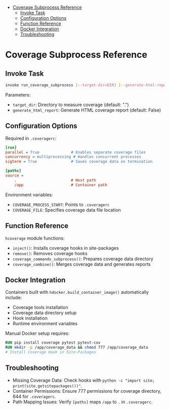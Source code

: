 <!-- toc -->

- [Coverage Subprocess Reference](#coverage-subprocess-reference)
  * [Invoke Task](#invoke-task)
  * [Configuration Options](#configuration-options)
  * [Function Reference](#function-reference)
  * [Docker Integration](#docker-integration)
  * [Troubleshooting](#troubleshooting)

<!-- tocstop -->

# Coverage Subprocess Reference

## Invoke Task

```bash
invoke run_coverage_subprocess [--target-dir=DIR] [--generate-html-report]
```

Parameters:

- `target_dir`: Directory to measure coverage (default: ".")
- `generate_html_report`: Generate HTML coverage report (default: False)

## Configuration Options

Required in `.coveragerc`:

```ini
[run]
parallel = True              # Enables separate coverage files
concurrency = multiprocessing # Handles concurrent processes
sigterm = True               # Saves coverage data on termination

[paths]
source =
    .                        # Host path
    /app                     # Container path
```

Environment variables:

- `COVERAGE_PROCESS_START`: Points to `.coveragerc`
- `COVERAGE_FILE`: Specifies coverage data file location

## Function Reference

`hcoverage` module functions:

- `inject()`: Installs coverage hooks in site-packages
- `remove()`: Removes coverage hooks
- `coverage_commands_subprocess()`: Prepares coverage data directory
- `coverage_combine()`: Merges coverage data and generates reports

## Docker Integration

Containers built with `hdocker.build_container_image()` automatically include:

- Coverage tools installation
- Coverage data directory setup
- Hook installation
- Runtime environment variables

Manual Docker setup requires:

```dockerfile
RUN pip install coverage pytest pytest-cov
RUN mkdir -p /app/coverage_data && chmod 777 /app/coverage_data
# Install Coverage Hook in Site-Packages
```

## Troubleshooting

- Missing Coverage Data: Check hooks with
  `python -c "import site; print(site.getsitepackages())"`.
- Container Permissions: Ensure 777 permissions for coverage directory, 644 for
  `.coveragerc`.
- Path Mapping Issues: Verify `[paths]` maps `/app` to `.` in `.coveragerc`.
